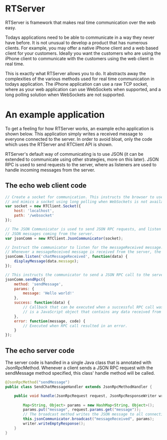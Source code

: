 # RTServer

RTServer is framework that makes real time communication over the web easy.

Todays applications need to be able to communicate in a way they never have before.
It is not unusual to develop a product that has numerous clients. For example, you may offer
a native iPhone client and a web based client for your customers. Ideally you want the customers who
are using the iPhone client to communicate with the customers using the web client in real time.

This is exactly what RTServer allows you to do. It abstracts away the complexities of the various
methods used for real time communication in todays application. The iPhone application
can use a raw TCP socket, where as your web application can use WebSockets when supported,
and a long polling solution when WebSockets are not supported.

# An example application

To get a feeling for how RTServer works, an example echo application is shown below.
This application simply writes a received message to everyone connected to the server.
In order to avoid bloat, only the code which uses the RTServer and RTClient API is shown.

RTServer's default way of communicating is to use JSON (it can be extended to communicate using
other strategies, more on this later). JSON RPC is used to send requests to the server, where as
listeners are used to handle incoming messages from the server.

## The echo web client code

```javascript
// Create a socket for communication. This instructs the browser to use WebSockets when available
// and mimics a socket using long polling when WebSockets is not available.
var socket = new RTClient.Socket({
	host: 'localhost',
	path: '/websocket'
});

// The JSON Communicator is used to send JSON RPC requests, and listen for
// JSON messages coming from the server.
var jsonComm = new RTClient.JsonCommunicator(socket);

// Instruct the communicator to listen for the messageReceived message.
// Whenever a messageReceived message is received from the server, the provided function is run.
jsonComm.listen('chatMessageReceived', function(data) {
	displayMessage(data.message);
});

// This instructs the communicator to send a JSON RPC call to the server.
jsonComm.sendRpc({
	method: 'sendMessage',
	params: {
		message: 'Hello world!'
	},
	success: function(data) {
		// Callback that can be executed when a successful RPC call was made. data
		// is a JavaScript object that contains any data received from the server.
	},
	error: function(message, code) {
		// Executed when RPC call resulted in an error.
	}
});
```

## The echo server code

The server code is handled in a single Java class that is annotated with JsonRpcMethod.
Whenever a client sends a JSON RPC request with the sendMessage method specified, this
class' handle method will be called.

```java
@JsonRpcMethod("sendMessage")
public class SendChatMessageHandler extends JsonRpcMethodHandler {

	public void handle(JsonRpcRequest request, JsonRpcResponseWriter writer) {
		
		Map<String, Object> params = new HashMap<String, Object>();
		params.put("message", request.params.get("message"));
		// The broadcast method writes the JSON message to all connections
		this.jsonCommunicator.broadcast("messageReceived", params);
		writer.writeEmptyResponse();
	}
}
```





